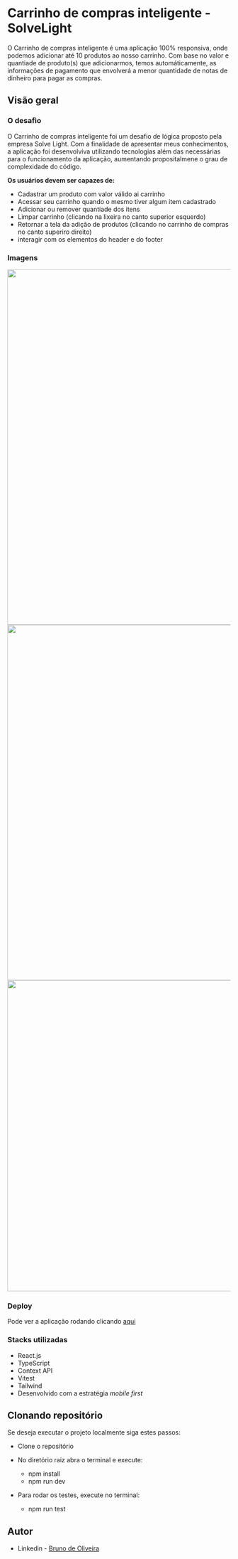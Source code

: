 
# Carrinho de compras inteligente -  SolveLight

O Carrinho de compras inteligente é uma aplicação 100% responsiva, onde podemos adicionar até 10 produtos ao nosso carrinho. Com base no valor e quantiade de produto(s) que adicionarmos, temos automáticamente, as informações de pagamento que envolverá a menor quantidade de notas de dinheiro para pagar as compras.

## Visão geral

### O desafio

O Carrinho de compras inteligente foi um desafio de lógica proposto pela empresa Solve Light. Com a finalidade de apresentar meus conhecimentos, a aplicação foi desenvolviva utilizando tecnologias além das necessárias para o funcionamento da aplicação, aumentando propositalmene o grau de complexidade do código.

**Os usuários devem ser capazes de:**

- Cadastrar um produto com valor válido ai carrinho
- Acessar seu carrinho quando o mesmo tiver algum item cadastrado
- Adicionar ou remover quantiade dos itens
- Limpar carrinho (clicando na lixeira no canto superior esquerdo)
- Retornar a tela da adição de produtos (clicando no carrinho de compras no canto superiro direito)
- interagir com os elementos do header e do footer


### Imagens
<div>
  <img width="800px" src="https://github.com/OliveiraBruno24/carrinho-de-compras-Solve-Light/assets/127990368/5b83d3b8-40a5-4f76-9ba3-352a2c2f8b94"/>
  <img width="800px" src="https://github.com/OliveiraBruno24/carrinho-de-compras-Solve-Light/assets/127990368/cc2d4633-a0d3-487c-a89f-60ac0806aeb2"/>
  <img width="700px" src="https://github.com/OliveiraBruno24/carrinho-de-compras-Solve-Light/assets/127990368/ddc77699-f86b-4afb-9815-97d845fc28c6" />
 

</div>

### Deploy
Pode ver a aplicação rodando clicando [aqui](https://carrinho-de-compras-solve-light-4f67bdsvj-oliveirabruno24.vercel.app/)

### Stacks utilizadas

- React.js
- TypeScript
- Context API
- Vitest
- Tailwind
- Desenvolvido com a estratégia _mobile first_

## Clonando repositório

Se deseja executar o projeto localmente siga estes passos:

- Clone o repositório
- No diretório raiz abra o terminal e execute: 
  - npm install 
  - npm run dev

- Para rodar os testes, execute no terminal:
  - npm run test
## Autor

- Linkedin - [Bruno de Oliveira](https://www.linkedin.com/in/eubrunodeoliveira/)
